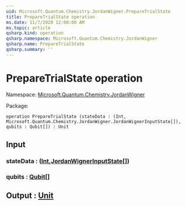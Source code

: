 ```yaml
---
uid: Microsoft.Quantum.Chemistry.JordanWigner.PrepareTrialState
title: PrepareTrialState operation
ms.date: 11/7/2020 12:00:00 AM
ms.topic: article
qsharp.kind: operation
qsharp.namespace: Microsoft.Quantum.Chemistry.JordanWigner
qsharp.name: PrepareTrialState
qsharp.summary: ''
---
```


# PrepareTrialState operation

Namespace: [Microsoft.Quantum.Chemistry.JordanWigner](xref:Microsoft.Quantum.Chemistry.JordanWigner)

Package: [](https://nuget.org/packages/)




```qsharp
operation PrepareTrialState (stateData : (Int, Microsoft.Quantum.Chemistry.JordanWigner.JordanWignerInputState[]), qubits : Qubit[]) : Unit
```


## Input

### stateData : ([Int](xref:microsoft.quantum.lang-ref.int),[JordanWignerInputState](xref:Microsoft.Quantum.Chemistry.JordanWigner.JordanWignerInputState)[])




### qubits : [Qubit](xref:microsoft.quantum.lang-ref.qubit)[]





## Output : [Unit](xref:microsoft.quantum.lang-ref.unit)

